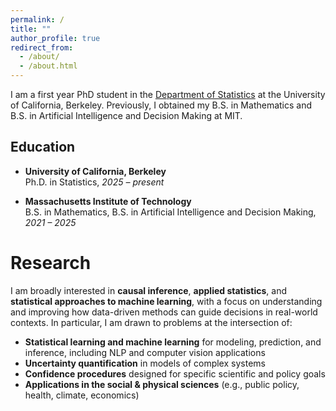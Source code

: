 ```yaml
---
permalink: /
title: ""
author_profile: true
redirect_from: 
  - /about/
  - /about.html
---
```


I am a first year PhD student in the [Department of Statistics](https://statistics.berkeley.edu/) at the University of California, Berkeley. Previously, I obtained my B.S. in Mathematics and B.S. in Artificial Intelligence and Decision Making at MIT.

Education
-----
- **University of California, Berkeley**  
  Ph.D. in Statistics, *2025 – present*  

- **Massachusetts Institute of Technology**  
  B.S. in Mathematics, B.S. in Artificial Intelligence and Decision Making, *2021 – 2025*  


Research
======

I am broadly interested in **causal inference**, **applied statistics**, and **statistical approaches to machine learning**, with a focus on understanding and improving how data-driven methods can guide decisions in real-world contexts. In particular, I am drawn to problems at the intersection of:  

- **Statistical learning and machine learning** for modeling, prediction, and inference, including NLP and computer vision applications  
- **Uncertainty quantification** in models of complex systems  
- **Confidence procedures** designed for specific scientific and policy goals  
- **Applications in the social & physical sciences** (e.g., public policy, health, climate, economics)  
